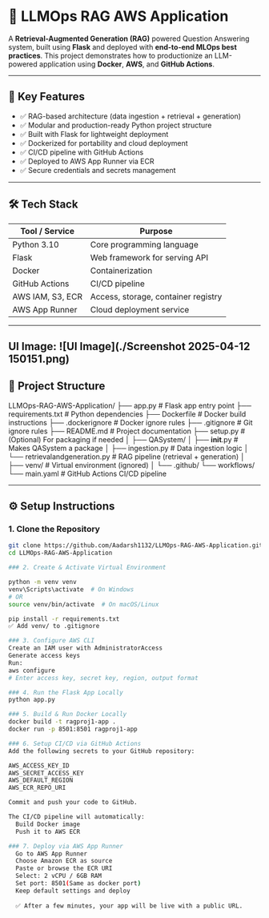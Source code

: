 # 🚀 LLMOps RAG AWS Application

A **Retrieval-Augmented Generation (RAG)** powered Question Answering system, built using **Flask** and deployed with **end-to-end MLOps best practices**. This project demonstrates how to productionize an LLM-powered application using **Docker**, **AWS**, and **GitHub Actions**.

---

## 📌 Key Features

- ✅ RAG-based architecture (data ingestion + retrieval + generation)
- ✅ Modular and production-ready Python project structure
- ✅ Built with Flask for lightweight deployment
- ✅ Dockerized for portability and cloud deployment
- ✅ CI/CD pipeline with GitHub Actions
- ✅ Deployed to AWS App Runner via ECR
- ✅ Secure credentials and secrets management

---

## 🛠️ Tech Stack

| Tool / Service     | Purpose                        |
|--------------------|--------------------------------|
| Python 3.10        | Core programming language      |
| Flask              | Web framework for serving API  |
| Docker             | Containerization               |
| GitHub Actions     | CI/CD pipeline                 |
| AWS IAM, S3, ECR   | Access, storage, container registry |
| AWS App Runner     | Cloud deployment service       |

---
UI Image: 
![UI Image](./Screenshot 2025-04-12 150151.png)
---

## 📁 Project Structure

LLMOps-RAG-AWS-Application/
├── app.py                         # Flask app entry point
├── requirements.txt               # Python dependencies
├── Dockerfile                     # Docker build instructions
├── .dockerignore                  # Docker ignore rules
├── .gitignore                     # Git ignore rules
├── README.md                      # Project documentation
├── setup.py                       # (Optional) For packaging if needed
│
├── QASystem/
│   ├── __init__.py                # Makes QASystem a package
│   ├── ingestion.py               # Data ingestion logic
│   └── retrievalandgeneration.py # RAG pipeline (retrieval + generation)
│
├── venv/                          # Virtual environment (ignored)
│
└── .github/
    └── workflows/
        └── main.yaml              # GitHub Actions CI/CD pipeline




---

## ⚙️ Setup Instructions

### 1. Clone the Repository

```bash
git clone https://github.com/Aadarsh1132/LLMOps-RAG-AWS-Application.git
cd LLMOps-RAG-AWS-Application

### 2. Create & Activate Virtual Environment

python -m venv venv
venv\Scripts\activate  # On Windows
# OR
source venv/bin/activate  # On macOS/Linux

pip install -r requirements.txt
✅ Add venv/ to .gitignore

### 3. Configure AWS CLI
Create an IAM user with AdministratorAccess
Generate access keys
Run:
aws configure
# Enter access key, secret key, region, output format

### 4. Run the Flask App Locally
python app.py

### 5. Build & Run Docker Locally
docker build -t ragproj1-app .
docker run -p 8501:8501 ragproj1-app

### 6. Setup CI/CD via GitHub Actions
Add the following secrets to your GitHub repository:

AWS_ACCESS_KEY_ID
AWS_SECRET_ACCESS_KEY
AWS_DEFAULT_REGION
AWS_ECR_REPO_URI

Commit and push your code to GitHub.

The CI/CD pipeline will automatically:
  Build Docker image
  Push it to AWS ECR

### 7. Deploy via AWS App Runner
  Go to AWS App Runner
  Choose Amazon ECR as source
  Paste or browse the ECR URI
  Select: 2 vCPU / 6GB RAM
  Set port: 8501(Same as docker port)
  Keep default settings and deploy
  
  ✅ After a few minutes, your app will be live with a public URL.
